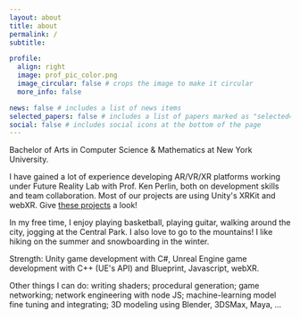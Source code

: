 ```yaml
---
layout: about
title: about
permalink: /
subtitle: 

profile:
  align: right
  image: prof_pic_color.png
  image_circular: false # crops the image to make it circular
  more_info: false

news: false # includes a list of news items
selected_papers: false # includes a list of papers marked as "selected={true}"
social: false # includes social icons at the bottom of the page
---
```


Bachelor of Arts in Computer Science & Mathematics at New York University.

I have gained a lot of experience developing AR/VR/XR platforms working under Future Reality Lab with Prof. Ken Perlin, both on development skills and team collaboration. Most of our projects are using Unity's XRKit and webXR. Give [these projects](https://yushenhu0326.github.io/projects/#VR/AR/XR) a look!

In my free time, I enjoy playing basketball, playing guitar, walking around the city, jogging at the Central Park. I also love to go to the mountains! I like hiking on the summer and snowboarding in the winter.

Strength: Unity game development with C#, Unreal Engine game development with C++ (UE's API) and Blueprint, Javascript, webXR.

Other things I can do: writing shaders; procedural generation; game networking; network engineering with node JS; machine-learning model fine tuning and integrating; 3D modeling using Blender, 3DSMax, Maya, ...
